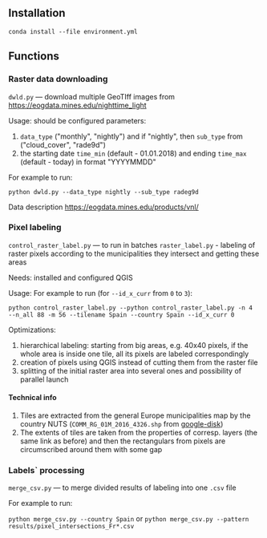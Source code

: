 ## Installation
`conda install --file environment.yml`

## Functions
### Raster data downloading
`dwld.py` —  download multiple GeoTIff images from https://eogdata.mines.edu/nighttime_light

Usage: should be configured parameters:
1) `data_type` ("monthly", "nightly") 
and if "nightly", then `sub_type` from ("cloud_cover", "rade9d")
2) the starting date `time_min` (default - 01.01.2018) and ending `time_max` (default - today) in format "YYYYMMDD"

For example to run:

`python dwld.py --data_type nightly --sub_type radeg9d`

Data description https://eogdata.mines.edu/products/vnl/

### Pixel labeling
`control_raster_label.py` —  to run in batches `raster_label.py` - labeling of raster pixels according 
to the municipalities they intersect and getting these areas

Needs: installed and configured QGIS

Usage:
For example to run (for `--id_x_curr` from `0` to `3`):

`python control_raster_label.py --python control_raster_label.py -n 4 
--n_all 88 -m 56 --tilename Spain --country Spain --id_x_curr 0 `

Optimizations:
1) hierarchical labeling: starting from big areas, e.g. 40x40 pixels, if the whole area is inside one tile, 
all its pixels are labeled correspondingly
2) creation of pixels using QGIS instead of cutting them from the raster file
3) splitting of the initial raster area into several ones and possibility of parallel launch

#### Technical info
1) Tiles are extracted from the general Europe municipalities map by the country NUTS 
   (`COMM_RG_01M_2016_4326.shp` 
   from [google-disk](https://drive.google.com/drive/folders/1bJRAxose2mekKBZHRilsgRgMzOK5i6yl?usp=sharing))
2) The extents of tiles are taken from the properties of corresp. layers (the same link as before) and then the rectangulars 
   from pixels are circumscribed around them with some gap
   
### Labels` processing
`merge_csv.py` — to merge divided results of labeling into one `.csv` file

For example to run:

`python merge_csv.py --country Spain` or `python merge_csv.py --pattern results/pixel_intersections_Fr*.csv`